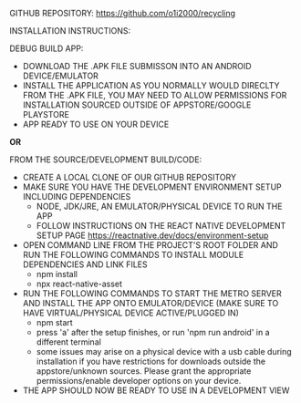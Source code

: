 GITHUB REPOSITORY:
https://github.com/o1i2000/recycling

INSTALLATION INSTRUCTIONS:

DEBUG BUILD APP:
-   DOWNLOAD THE .APK FILE SUBMISSON INTO AN ANDROID DEVICE/EMULATOR
-   INSTALL THE APPLICATION AS YOU NORMALLY WOULD DIRECLTY FROM THE .APK FILE, YOU MAY NEED TO ALLOW PERMISSIONS FOR INSTALLATION SOURCED
    OUTSIDE OF APPSTORE/GOOGLE PLAYSTORE
-   APP READY TO USE ON YOUR DEVICE

**OR**

FROM THE SOURCE/DEVELOPMENT BUILD/CODE:
-   CREATE A LOCAL CLONE OF OUR GITHUB REPOSITORY
-   MAKE SURE YOU HAVE THE DEVELOPMENT ENVIRONMENT SETUP INCLUDING DEPENDENCIES
    -   NODE, JDK/JRE, AN EMULATOR/PHYSICAL DEVICE TO RUN THE APP
    -   FOLLOW INSTRUCTIONS ON THE REACT NATIVE DEVELOPMENT SETUP PAGE https://reactnative.dev/docs/environment-setup
-   OPEN COMMAND LINE FROM THE PROJECT'S ROOT FOLDER AND RUN THE FOLLOWING COMMANDS TO INSTALL MODULE DEPENDENCIES AND LINK FILES
    -   npm install
    -   npx react-native-asset
-   RUN THE FOLLOWING COMMANDS TO START THE METRO SERVER AND INSTALL THE APP ONTO EMULATOR/DEVICE (MAKE SURE TO HAVE VIRTUAL/PHYSICAL DEVICE ACTIVE/PLUGGED IN)
    -   npm start
    -   press 'a' after the setup finishes, or run 'npm run android' in a different terminal
    -   some issues may arise on a physical device with a usb cable during installation if you have restrictions for downloads outside the appstore/unknown sources. Please grant the appropriate permissions/enable developer options on your device.
-   THE APP SHOULD NOW BE READY TO USE IN A DEVELOPMENT VIEW
